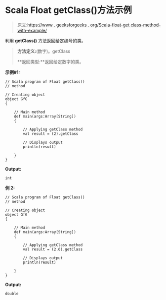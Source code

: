 # Scala Float getClass()方法示例

> 原文:[https://www . geeksforgeeks . org/Scala-float-get class-method-with-example/](https://www.geeksforgeeks.org/scala-float-getclass-method-with-example/)

利用 **getClass()** 方法返回给定编号的类。

> **方法定义:**(数字)。getClass
> 
> **返回类型:**返回给定数字的类。

**示例#1:**

```
// Scala program of Float getClass()
// method

// Creating object
object GfG
{ 

    // Main method
    def main(args:Array[String])
    {

        // Applying getClass method
        val result = (2).getClass

        // Displays output
        println(result)

    }
} 
```

**Output:**

```
int

```

**例 2:**

```
// Scala program of Float getClass()
// method

// Creating object
object GfG
{ 

    // Main method
    def main(args:Array[String])
    {

        // Applying getClass method
        val result = (2.6).getClass

        // Displays output
        println(result)

    }
} 
```

**Output:**

```
double

```